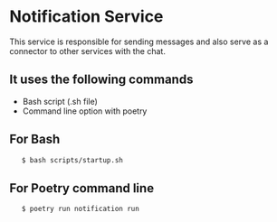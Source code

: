 # Notification Service

This service is responsible for sending messages and also serve as a connector to other services with the chat.


## It uses the following commands

- Bash script (.sh file)
- Command line option with poetry



## For Bash

```bash
   $ bash scripts/startup.sh
```

## For Poetry command line

```bash
   $ poetry run notification run
```
